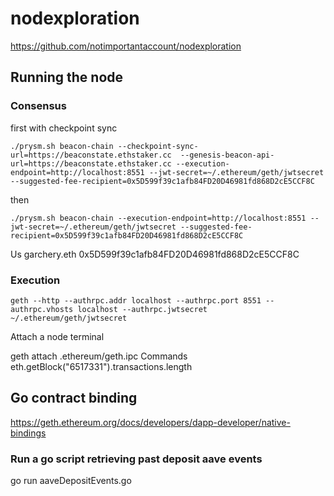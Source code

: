 # nodexploration


https://github.com/notimportantaccount/nodexploration

## Running the node

### Consensus
first with checkpoint sync
```
./prysm.sh beacon-chain --checkpoint-sync-url=https://beaconstate.ethstaker.cc  --genesis-beacon-api-url=https://beaconstate.ethstaker.cc --execution-endpoint=http://localhost:8551 --jwt-secret=~/.ethereum/geth/jwtsecret --suggested-fee-recipient=0x5D599f39c1afb84FD20D46981fd868D2cE5CCF8C
```

then
```
./prysm.sh beacon-chain --execution-endpoint=http://localhost:8551 --jwt-secret=~/.ethereum/geth/jwtsecret --suggested-fee-recipient=0x5D599f39c1afb84FD20D46981fd868D2cE5CCF8C
```

Us
garchery.eth
0x5D599f39c1afb84FD20D46981fd868D2cE5CCF8C

### Execution
```
geth --http --authrpc.addr localhost --authrpc.port 8551 --authrpc.vhosts localhost --authrpc.jwtsecret ~/.ethereum/geth/jwtsecret
```

Attach a node terminal

geth attach .ethereum/geth.ipc
Commands
eth.getBlock("6517331").transactions.length

## Go contract binding

https://geth.ethereum.org/docs/developers/dapp-developer/native-bindings

### Run a go script retrieving past deposit aave events

go run aaveDepositEvents.go